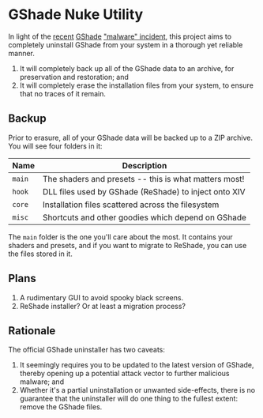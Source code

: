 # GShade Nuke Utility

In light of the [recent](https://gamerant.com/final-fantasy-14-gshade-mod-twitter-trend-developer-malware/) [GShade](https://www.fanbyte.com/games/news/gshade-malware-controversy-ffxiv-third-party-tool/) ["malware" incident](https://piunikaweb.com/2023/02/07/psa-gshade-contains-malware-install-reshade-before-uninstalling/), this project aims to completely uninstall GShade from your system in a thorough yet reliable manner.

1. It will completely back up all of the GShade data to an archive, for preservation and restoration; and
2. It will completely erase the installation files from your system, to ensure that no traces of it remain.

## Backup

Prior to erasure, all of your GShade data will be backed up to a ZIP archive. You will see four folders in it:

| Name   | Description                                           |
| ------ | ----------------------------------------------------- |
| `main` | The shaders and presets -- this is what matters most! |
| `hook` | DLL files used by GShade (ReShade) to inject onto XIV |
| `core` | Installation files scattered across the filesystem    |
| `misc` | Shortcuts and other goodies which depend on GShade    |

The `main` folder is the one you'll care about the most. It contains your shaders and presets, and if you want to migrate to ReShade, you can use the files stored in it.

## Plans

1. A rudimentary GUI to avoid spooky black screens.
2. ReShade installer? Or at least a migration process?

## Rationale

The official GShade uninstaller has two caveats:

1. It seemingly requires you to be updated to the latest version of GShade, thereby opening up a potential attack vector to further malicious malware; and
2. Whether it's a partial uninstallation or unwanted side-effects, there is no guarantee that the uninstaller will do one thing to the fullest extent: remove the GShade files.